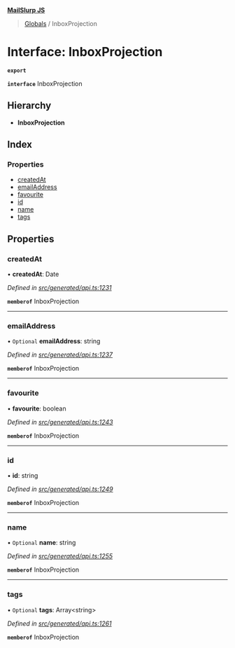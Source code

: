 **[MailSlurp JS](../README.md)**

> [Globals](../README.md) / InboxProjection

# Interface: InboxProjection

**`export`** 

**`interface`** InboxProjection

## Hierarchy

* **InboxProjection**

## Index

### Properties

* [createdAt](inboxprojection.md#createdat)
* [emailAddress](inboxprojection.md#emailaddress)
* [favourite](inboxprojection.md#favourite)
* [id](inboxprojection.md#id)
* [name](inboxprojection.md#name)
* [tags](inboxprojection.md#tags)

## Properties

### createdAt

•  **createdAt**: Date

*Defined in [src/generated/api.ts:1231](https://github.com/mailslurp/mailslurp-client/blob/717d89d/src/generated/api.ts#L1231)*

**`memberof`** InboxProjection

___

### emailAddress

• `Optional` **emailAddress**: string

*Defined in [src/generated/api.ts:1237](https://github.com/mailslurp/mailslurp-client/blob/717d89d/src/generated/api.ts#L1237)*

**`memberof`** InboxProjection

___

### favourite

•  **favourite**: boolean

*Defined in [src/generated/api.ts:1243](https://github.com/mailslurp/mailslurp-client/blob/717d89d/src/generated/api.ts#L1243)*

**`memberof`** InboxProjection

___

### id

•  **id**: string

*Defined in [src/generated/api.ts:1249](https://github.com/mailslurp/mailslurp-client/blob/717d89d/src/generated/api.ts#L1249)*

**`memberof`** InboxProjection

___

### name

• `Optional` **name**: string

*Defined in [src/generated/api.ts:1255](https://github.com/mailslurp/mailslurp-client/blob/717d89d/src/generated/api.ts#L1255)*

**`memberof`** InboxProjection

___

### tags

• `Optional` **tags**: Array\<string>

*Defined in [src/generated/api.ts:1261](https://github.com/mailslurp/mailslurp-client/blob/717d89d/src/generated/api.ts#L1261)*

**`memberof`** InboxProjection
